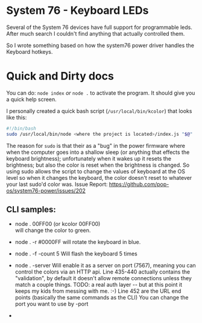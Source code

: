 # System 76 - Keyboard LEDs

Several of the System 76 devices have full support for programmable leds.  After much search I couldn't find anything that actually controlled them.

So I wrote something based on how the system76 power driver handles the Keyboard hotkeys.

# Quick and Dirty docs

You can do:
`node index` *or* `node .` to activate the program.  It should give you a quick help screen.

I personally created a quick bash script (`/usr/local/bin/kcolor`) that looks like this:
  ```bash
  #!/bin/bash
  sudo /usr/local/bin/node <where the project is located>/index.js "$@"
  ```

The reason for `sudo` is that their as a "bug" in the power firmware where when the computer goes into a shallow sleep (or anything that effects the keyboard brightness); unfortunately when it wakes up it resets the brightness; but also the color is reset when the brightness is changed.   So using sudo allows the script to change the values of keyboard at the OS level so when it changes the keyboard, the color doesn't reset to whatever your last sudo'd color was.
Issue Report: https://github.com/pop-os/system76-power/issues/202

## CLI samples:
- node . 00FF00  (or kcolor 00FF00)  
  will change the color to green.
- node . -r #0000FF
  will rotate the keyboard in blue.
- node . -f -count 5
    Will flash the keyboard 5 times

- node . -server
  Will enable it as a server on port (7567), meaning you can
  control the colors via an HTTP api.
  Line 435-440 actually contains the "validation", by default it doesn't allow remote connections unless they match a couple things.  TODO: a real auth layer -- but at this point it keeps my kids from messing with me.  :-)
  Line 452 are the URL end points (basically the same commands as the CLI)
  You can change the port you want to use by -port <port>
  
- 
